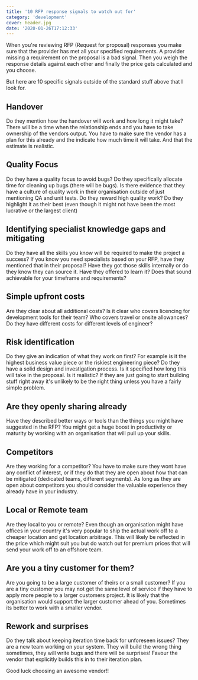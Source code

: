 ```yaml
---
title: '10 RFP response signals to watch out for'
category: 'development'
cover: header.jpg
date: '2020-01-26T17:12:33'
---
```


When you're reviewing RFP (Request for proposal) responses you make sure that the provider has met all your specified requirements. A provider missing a requirement on the proposal is a bad signal. Then you weigh the response details against each other and finally the price gets calculated and you choose.

But here are 10 specific signals outside of the standard stuff above that I look for.

<!-- end excerpt -->

## Handover

Do they mention how the handover will work and how long it might take? There will be a time when the relationship ends and you have to take ownership of the vendors output. You have to make sure the vendor has a plan for this already and the indicate how much time it will take. And that the estimate is realistic.

## Quality Focus

Do they have a quality focus to avoid bugs? Do they specifically allocate time for cleaning up bugs (there will be bugs). Is there evidence that they have a culture of quality work in their organisation outside of just mentioning QA and unit tests. Do they reward high quality work? Do they highlight it as their best (even though it might not have been the most lucrative or the largest client)

## Identifying specialist knowledge gaps and mitigating

Do they have all the skills you know will be required to make the project a success? If you know you need specialists based on your RFP, have they mentioned that in their proposal? Have they got those skills internally or do they know they can source it. Have they offered to learn it? Does that sound achievable for your timeframe and requirements?

## Simple upfront costs

Are they clear about all additional costs? Is it clear who covers licencing for development tools for their team? Who covers travel or onsite allowances? Do they have different costs for different levels of engineer?

## Risk identification

Do they give an indication of what they work on first? For example is it the highest business value piece or the riskiest engineering piece? Do they have a solid design and investigation process. Is it specified how long this will take in the proposal. Is it realistic? If they are just going to start building stuff right away it's unlikely to be the right thing unless you have a fairly simple problem.

## Are they openly sharing already

Have they described better ways or tools than the things you might have suggested in the RFP? You might get a huge boost in productivity or maturity by working with an organisation that will pull up your skills.

## Competitors

Are they working for a competitor? You have to make sure they wont have any conflict of interest, or if they do that they are open about how that can be mitigated (dedicated teams, different segments). As long as they are open about competitors you should consider the valuable experience they already have in your industry.

## Local or Remote team

Are they local to you or remote? Even though an organisation might have offices in your country it's very popular to ship the actual work off to a cheaper location and get location arbitrage. This will likely be reflected in the price which might suit you but do watch out for premium prices that will send your work off to an offshore team.

## Are you a tiny customer for them?

Are you going to be a large customer of theirs or a small customer? If you are a tiny customer you may not get the same level of service if they have to apply more people to a larger customers project. It is likely that the organisation would support the larger customer ahead of you. Sometimes its better to work with a smaller vendor.

## Rework and surprises

Do they talk about keeping iteration time back for unforeseen issues? They are a new team working on your system. They will build the wrong thing sometimes, they will write bugs and there will be surprises! Favour the vendor that explicitly builds this in to their iteration plan.

Good luck choosing an awesome vendor!!
